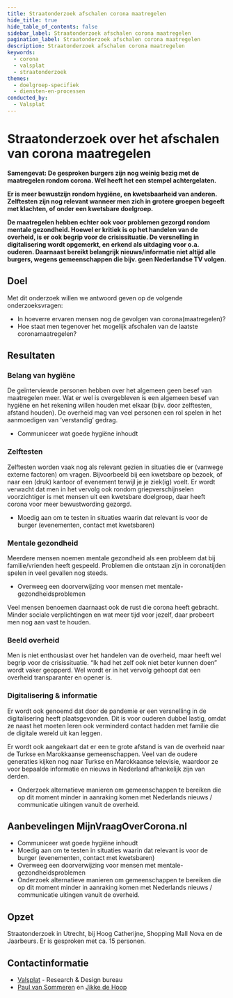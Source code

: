 ```yaml
---
title: Straatonderzoek afschalen corona maatregelen
hide_title: true
hide_table_of_contents: false
sidebar_label: Straatonderzoek afschalen corona maatregelen
pagination_label: Straatonderzoek afschalen corona maatregelen
description: Straatonderzoek afschalen corona maatregelen
keywords:
  - corona
  - valsplat
  - straatonderzoek
themes:
  - doelgroep-specifiek
  - diensten-en-processen
conducted_by:
  - Valsplat
---
```


<!-- @license CC0-1.0 -->

# Straatonderzoek over het afschalen van corona maatregelen

**Samengevat: De gesproken burgers zijn nog weinig bezig met de maatregelen rondom corona. Wel heeft het een stempel achtergelaten.**

**Er is meer bewustzijn rondom hygiëne, en kwetsbaarheid van anderen. Zelftesten zijn nog relevant wanneer men zich in grotere groepen begeeft met klachten, of onder een kwetsbare doelgroep.**

**De maatregelen hebben echter ook voor problemen gezorgd rondom mentale gezondheid. Hoewel er kritiek is op het handelen van de overheid, is er ook begrip voor de crisissituatie. De versnelling in digitalisering wordt opgemerkt, en erkend als uitdaging voor o.a. ouderen. Daarnaast bereikt belangrijk nieuws/informatie niet altijd alle burgers, wegens gemeenschappen die bijv. geen Nederlandse TV volgen.**

## Doel

Met dit onderzoek willen we antwoord geven op de volgende onderzoeksvragen:

- In hoeverre ervaren mensen nog de gevolgen van corona(maatregelen)?
- Hoe staat men tegenover het mogelijk afschalen van de laatste coronamaatregelen?

## Resultaten

### Belang van hygiëne

De geïnterviewde personen hebben over het algemeen geen besef van maatregelen meer. Wat er wel is overgebleven is een algemeen besef van hygiëne en het rekening willen houden met elkaar (bijv. door zelftesten, afstand houden). De overheid mag van veel personen een rol spelen in het aanmoedigen van ‘verstandig’ gedrag.

- Communiceer wat goede hygiëne inhoudt

### Zelftesten

Zelftesten worden vaak nog als relevant gezien in situaties die er (vanwege externe factoren) om vragen. Bijvoorbeeld bij een kwetsbare op bezoek, of naar een (druk) kantoor of evenement terwijl je je ziek(ig) voelt. Er wordt verwacht dat men in het vervolg ook rondom griepverschijnselen voorzichtiger is met mensen uit een kwetsbare doelgroep, daar heeft corona voor meer bewustwording gezorgd.

- Moedig aan om te testen in situaties waarin dat relevant is voor de burger (evenementen, contact met kwetsbaren)

### Mentale gezondheid

Meerdere mensen noemen mentale gezondheid als een probleem dat bij familie/vrienden heeft gespeeld. Problemen die ontstaan zijn in coronatijden spelen in veel gevallen nog steeds.

- Overweeg een doorverwijzing voor mensen met mentale-gezondheidsproblemen

Veel mensen benoemen daarnaast ook de rust die corona heeft gebracht. Minder sociale verplichtingen en wat meer tijd voor jezelf, daar probeert men nog aan vast te houden.

### Beeld overheid

Men is niet enthousiast over het handelen van de overheid, maar heeft wel begrip voor de crisissituatie. “Ik had het zelf ook niet beter kunnen doen” wordt vaker geopperd. Wel wordt er in het vervolg gehoopt dat een overheid transparanter en opener is.

### Digitalisering & informatie

Er wordt ook genoemd dat door de pandemie er een versnelling in de digitalisering heeft plaatsgevonden. Dit is voor ouderen dubbel lastig, omdat ze naast het moeten leren ook verminderd contact hadden met familie die de digitale wereld uit kan leggen.

Er wordt ook aangekaart dat er een te grote afstand is van de overheid naar de Turkse en Marokkaanse gemeenschappen. Veel van de oudere generaties kijken nog naar Turkse en Marokkaanse televisie, waardoor ze voor bepaalde informatie en nieuws in Nederland afhankelijk zijn van derden.

- Onderzoek alternatieve manieren om gemeenschappen te bereiken die op dit moment minder in aanraking komen met Nederlands nieuws / communicatie uitingen vanuit de overheid.

## Aanbevelingen MijnVraagOverCorona.nl

- Communiceer wat goede hygiëne inhoudt
- Moedig aan om te testen in situaties waarin dat relevant is voor de burger (evenementen, contact met kwetsbaren)
- Overweeg een doorverwijzing voor mensen met mentale-gezondheidsproblemen
- Onderzoek alternatieve manieren om gemeenschappen te bereiken die op dit moment minder in aanraking komen met Nederlands nieuws / communicatie uitingen vanuit de overheid.

## Opzet

Straatonderzoek in Utrecht, bij Hoog Catherijne, Shopping Mall Nova en de Jaarbeurs. Er is gesproken met ca. 15 personen.

## Contactinformatie

- [Valsplat](https://www.valsplat.nl) - Research & Design bureau
- [Paul van Sommeren](mailto:paul@valsplat.nl) en [Jikke de Hoop](mailto:jikke@valsplat.nl)
